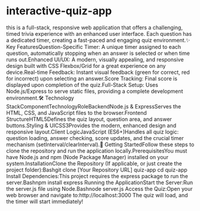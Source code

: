 # interactive-quiz-app

this is  a full-stack, responsive web application that offers a challenging, timed trivia experience with an enhanced user interface. Each question has a dedicated timer, creating a fast-paced and engaging quiz environment.✨ Key FeaturesQuestion-Specific Timer: A unique timer assigned to each question, automatically stopping when an answer is selected or when time runs out.Enhanced UI/UX: A modern, visually appealing, and responsive design built with CSS Flexbox/Grid for a great experience on any device.Real-time Feedback: Instant visual feedback (green for correct, red for incorrect) upon selecting an answer.Score Tracking: Final score is displayed upon completion of the quiz.Full-Stack Setup: Uses Node.js/Express to serve static files, providing a complete development environment.🛠️ Technology StackComponentTechnologyRoleBackendNode.js & ExpressServes the HTML, CSS, and JavaScript files to the browser.Frontend StructureHTML5Defines the quiz layout, question area, and answer buttons.Styling & UICSS3Provides the modern, enhanced design and responsive layout.Client LogicJavaScript (ES6+)Handles all quiz logic: question loading, answer checking, score updates, and the crucial timer mechanism (setInterval/clearInterval).🚀 Getting StartedFollow these steps to clone the repository and run the application locally.PrerequisitesYou must have Node.js and npm (Node Package Manager) installed on your system.InstallationClone the Repository (If applicable, or just create the project folder):Bashgit clone [Your Repository URL] quiz-app
cd quiz-app
Install Dependencies:This project requires the express package to run the server.Bashnpm install express
Running the ApplicationStart the Server:Run the server.js file using Node.Bashnode server.js
Access the Quiz:Open your web browser and navigate to:http://localhost:3000
The quiz will load, and the timer will start immediately!
